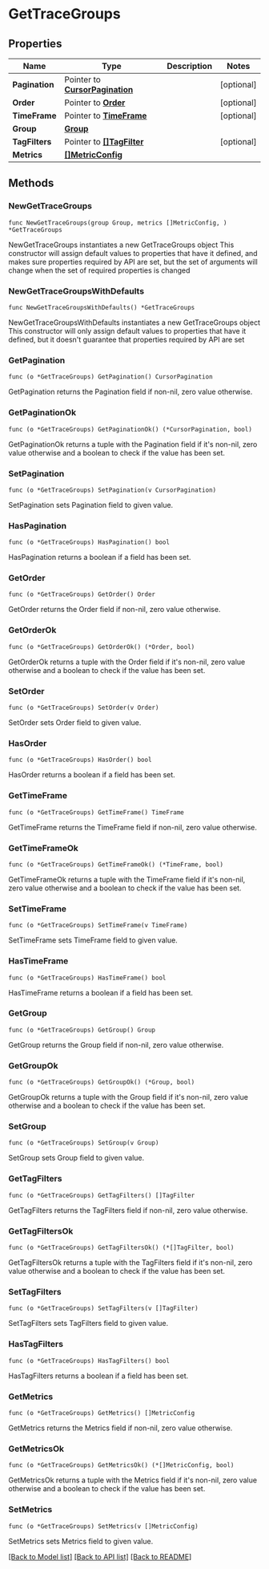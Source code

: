 # GetTraceGroups

## Properties

Name | Type | Description | Notes
------------ | ------------- | ------------- | -------------
**Pagination** | Pointer to [**CursorPagination**](CursorPagination.md) |  | [optional] 
**Order** | Pointer to [**Order**](Order.md) |  | [optional] 
**TimeFrame** | Pointer to [**TimeFrame**](TimeFrame.md) |  | [optional] 
**Group** | [**Group**](Group.md) |  | 
**TagFilters** | Pointer to [**[]TagFilter**](TagFilter.md) |  | [optional] 
**Metrics** | [**[]MetricConfig**](MetricConfig.md) |  | 

## Methods

### NewGetTraceGroups

`func NewGetTraceGroups(group Group, metrics []MetricConfig, ) *GetTraceGroups`

NewGetTraceGroups instantiates a new GetTraceGroups object
This constructor will assign default values to properties that have it defined,
and makes sure properties required by API are set, but the set of arguments
will change when the set of required properties is changed

### NewGetTraceGroupsWithDefaults

`func NewGetTraceGroupsWithDefaults() *GetTraceGroups`

NewGetTraceGroupsWithDefaults instantiates a new GetTraceGroups object
This constructor will only assign default values to properties that have it defined,
but it doesn't guarantee that properties required by API are set

### GetPagination

`func (o *GetTraceGroups) GetPagination() CursorPagination`

GetPagination returns the Pagination field if non-nil, zero value otherwise.

### GetPaginationOk

`func (o *GetTraceGroups) GetPaginationOk() (*CursorPagination, bool)`

GetPaginationOk returns a tuple with the Pagination field if it's non-nil, zero value otherwise
and a boolean to check if the value has been set.

### SetPagination

`func (o *GetTraceGroups) SetPagination(v CursorPagination)`

SetPagination sets Pagination field to given value.

### HasPagination

`func (o *GetTraceGroups) HasPagination() bool`

HasPagination returns a boolean if a field has been set.

### GetOrder

`func (o *GetTraceGroups) GetOrder() Order`

GetOrder returns the Order field if non-nil, zero value otherwise.

### GetOrderOk

`func (o *GetTraceGroups) GetOrderOk() (*Order, bool)`

GetOrderOk returns a tuple with the Order field if it's non-nil, zero value otherwise
and a boolean to check if the value has been set.

### SetOrder

`func (o *GetTraceGroups) SetOrder(v Order)`

SetOrder sets Order field to given value.

### HasOrder

`func (o *GetTraceGroups) HasOrder() bool`

HasOrder returns a boolean if a field has been set.

### GetTimeFrame

`func (o *GetTraceGroups) GetTimeFrame() TimeFrame`

GetTimeFrame returns the TimeFrame field if non-nil, zero value otherwise.

### GetTimeFrameOk

`func (o *GetTraceGroups) GetTimeFrameOk() (*TimeFrame, bool)`

GetTimeFrameOk returns a tuple with the TimeFrame field if it's non-nil, zero value otherwise
and a boolean to check if the value has been set.

### SetTimeFrame

`func (o *GetTraceGroups) SetTimeFrame(v TimeFrame)`

SetTimeFrame sets TimeFrame field to given value.

### HasTimeFrame

`func (o *GetTraceGroups) HasTimeFrame() bool`

HasTimeFrame returns a boolean if a field has been set.

### GetGroup

`func (o *GetTraceGroups) GetGroup() Group`

GetGroup returns the Group field if non-nil, zero value otherwise.

### GetGroupOk

`func (o *GetTraceGroups) GetGroupOk() (*Group, bool)`

GetGroupOk returns a tuple with the Group field if it's non-nil, zero value otherwise
and a boolean to check if the value has been set.

### SetGroup

`func (o *GetTraceGroups) SetGroup(v Group)`

SetGroup sets Group field to given value.


### GetTagFilters

`func (o *GetTraceGroups) GetTagFilters() []TagFilter`

GetTagFilters returns the TagFilters field if non-nil, zero value otherwise.

### GetTagFiltersOk

`func (o *GetTraceGroups) GetTagFiltersOk() (*[]TagFilter, bool)`

GetTagFiltersOk returns a tuple with the TagFilters field if it's non-nil, zero value otherwise
and a boolean to check if the value has been set.

### SetTagFilters

`func (o *GetTraceGroups) SetTagFilters(v []TagFilter)`

SetTagFilters sets TagFilters field to given value.

### HasTagFilters

`func (o *GetTraceGroups) HasTagFilters() bool`

HasTagFilters returns a boolean if a field has been set.

### GetMetrics

`func (o *GetTraceGroups) GetMetrics() []MetricConfig`

GetMetrics returns the Metrics field if non-nil, zero value otherwise.

### GetMetricsOk

`func (o *GetTraceGroups) GetMetricsOk() (*[]MetricConfig, bool)`

GetMetricsOk returns a tuple with the Metrics field if it's non-nil, zero value otherwise
and a boolean to check if the value has been set.

### SetMetrics

`func (o *GetTraceGroups) SetMetrics(v []MetricConfig)`

SetMetrics sets Metrics field to given value.



[[Back to Model list]](../README.md#documentation-for-models) [[Back to API list]](../README.md#documentation-for-api-endpoints) [[Back to README]](../README.md)


